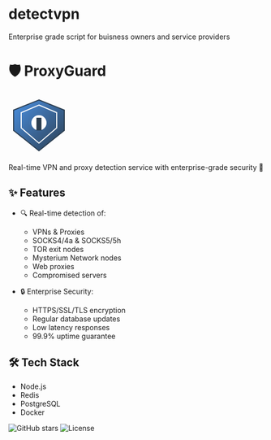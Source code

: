 # detectvpn
Enterprise grade script for buisness owners and service providers 


# 🛡️ ProxyGuard

<svg width="120" height="120" viewBox="0 0 120 120" xmlns="http://www.w3.org/2000/svg">
  <defs>
    <linearGradient id="grad" x1="0%" y1="0%" x2="100%" y2="100%">
      <stop offset="0%" style="stop-color:#4A90E2;stop-opacity:1" />
      <stop offset="100%" style="stop-color:#2C3E50;stop-opacity:1" />
    </linearGradient>
  </defs>
  <path d="M60 10 L110 30 L110 70 L60 110 L10 70 L10 30 Z" fill="url(#grad)" stroke="#2C3E50" stroke-width="2"/>
  <path d="M60 20 L95 35 L95 65 L60 95 L25 65 L25 35 Z" fill="none" stroke="#FFF" stroke-width="2"/>
  <circle cx="60" cy="55" r="15" fill="#FFF"/>
  <rect x="55" y="45" width="10" height="25" fill="#2C3E50"/>
</svg>

Real-time VPN and proxy detection service with enterprise-grade security 🚀

## ✨ Features

- 🔍 Real-time detection of:
  - VPNs & Proxies
  - SOCKS4/4a & SOCKS5/5h
  - TOR exit nodes
  - Mysterium Network nodes
  - Web proxies
  - Compromised servers

- 🔒 Enterprise Security:
  - HTTPS/SSL/TLS encryption
  - Regular database updates
  - Low latency responses
  - 99.9% uptime guarantee

## 🛠️ Tech Stack

- Node.js
- Redis
- PostgreSQL
- Docker

![GitHub stars](https://img.shields.io/github/stars/username/proxyguard?style=social)
![License](https://img.shields.io/badge/license-MIT-blue.svg)
